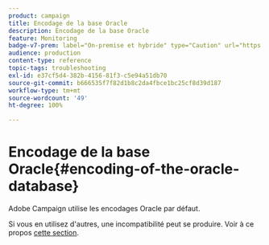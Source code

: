 ```yaml
---
product: campaign
title: Encodage de la base Oracle
description: Encodage de la base Oracle
feature: Monitoring
badge-v7-prem: label="On-premise et hybride" type="Caution" url="https://experienceleague.adobe.com/docs/campaign-classic/using/installing-campaign-classic/architecture-and-hosting-models/hosting-models-lp/hosting-models.html?lang=fr" tooltip="S’applique uniquement aux déploiements on-premise et hybrides"
audience: production
content-type: reference
topic-tags: troubleshooting
exl-id: e37cf5d4-382b-4156-81f3-c5e94a51db70
source-git-commit: b666535f7f82d1b8c2da4fbce1bc25cf8d39d187
workflow-type: tm+mt
source-wordcount: '49'
ht-degree: 100%

---
```


# Encodage de la base Oracle{#encoding-of-the-oracle-database}



Adobe Campaign utilise les encodages Oracle par défaut.

Si vous en utilisez d&#39;autres, une incompatibilité peut se produire. Voir à ce propos [cette section](../../installation/using/database.md#oracle).
